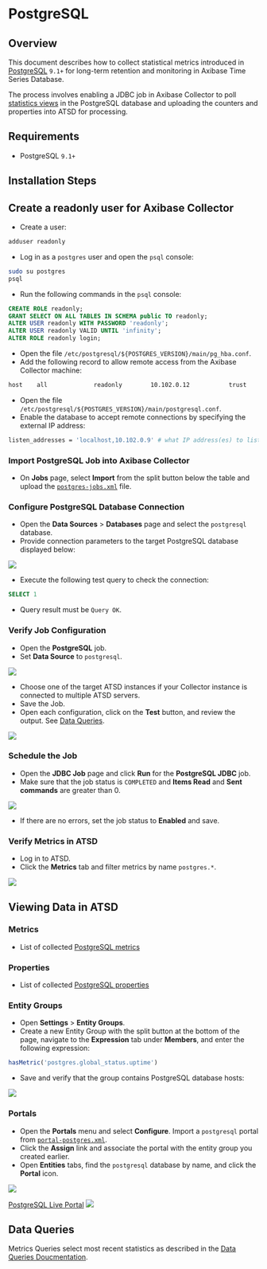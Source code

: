 # PostgreSQL

## Overview

This document describes how to collect statistical metrics introduced in [PostgreSQL](http://www.mysql.com/) `9.1+` for long-term retention and monitoring in Axibase Time Series Database.

The process involves enabling a JDBC job in Axibase Collector to poll [statistics views](https://www.postgresql.org/docs/9.1/static/monitoring-stats.html) in the PostgreSQL database and uploading the counters and properties into ATSD for processing.

## Requirements

* PostgreSQL `9.1+`

## Installation Steps

## Create a readonly user for Axibase Collector

* Create a user:

```sh
adduser readonly
```

* Log in as a `postgres` user and open the `psql` console:

```sh
sudo su postgres
psql
```

* Run the following commands in the `psql` console:

```sql
CREATE ROLE readonly;
GRANT SELECT ON ALL TABLES IN SCHEMA public TO readonly;
ALTER USER readonly WITH PASSWORD 'readonly';
ALTER USER readonly VALID UNTIL 'infinity';
ALTER ROLE readonly login;
```

* Open the file `/etc/postgresql/${POSTGRES_VERSION}/main/pg_hba.conf`.
* Add the following record to allow remote access from the Axibase Collector machine:

```txt
host    all             readonly        10.102.0.12           trust
```

* Open the file `/etc/postgresql/${POSTGRES_VERSION}/main/postgresql.conf`.
* Enable the database to accept remote connections by specifying the external IP address:

```sh
listen_addresses = 'localhost,10.102.0.9' # what IP address(es) to listen on;
```

### Import PostgreSQL Job into Axibase Collector

* On **Jobs** page, select **Import** from the split button below the table and upload the [`postgres-jobs.xml`](postgres-jobs.xml) file.

### Configure PostgreSQL Database Connection

* Open the **Data Sources** > **Databases** page and select the `postgresql` database.
* Provide connection parameters to the target PostgreSQL database displayed below:

![](images/postgres-datasource.png)

* Execute the following test query to check the connection:

```SQL
SELECT 1
```

* Query result must be `Query OK`.

### Verify Job Configuration

* Open the **PostgreSQL** job.
* Set **Data Source** to `postgresql`.

![](images/postgres-jdbc-job.png)

* Choose one of the target ATSD instances if your Collector instance is connected to multiple ATSD servers.
* Save the Job.
* Open each configuration, click on the **Test** button, and review the output. See [Data Queries](#data-queries).

![](images/test_result.png)

### Schedule the Job

* Open the **JDBC Job** page and click **Run** for the **PostgreSQL JDBC** job.
* Make sure that the job status is `COMPLETED` and **Items Read** and **Sent commands** are greater than 0.

![](images/test_run.png)

* If there are no errors, set the job status to **Enabled** and save.

### Verify Metrics in ATSD

* Log in to ATSD.
* Click the **Metrics** tab and filter metrics by name `postgres.*`.

![](images/postgres-metrics.png)

## Viewing Data in ATSD

### Metrics

* List of collected [PostgreSQL metrics](metric-list.md)

### Properties

* List of collected [PostgreSQL properties](properties-list.md)

### Entity Groups

* Open **Settings** > **Entity Groups**.
* Create a new Entity Group with the split button at the bottom of the page, navigate to the **Expression** tab under **Members**, and enter the following expression:

```javascript
hasMetric('postgres.global_status.uptime')
```

* Save and verify that the group contains PostgreSQL database hosts:

![](images/postgres-entity-group.png)

### Portals

* Open the **Portals** menu and select **Configure**. Import a `postgresql` portal from [`portal-postgres.xml`](portal-postgres.xml).
* Click the **Assign** link and associate the portal with the entity group you created earlier.
* Open **Entities** tabs, find the `postgresql` database by name, and click the **Portal** icon.

![](images/postgres-portal-icon.png)

[PostgreSQL Live Portal](http://apps.axibase.com/chartlab/070b4941)
![](images/postgres-portal.png)

## Data Queries

Metrics Queries select most recent statistics as described in the [Data Queries Doucmentation](data-queries.md).
